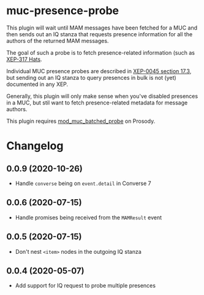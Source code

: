 # muc-presence-probe

This plugin will wait until MAM messages have been fetched for a MUC and then
sends out an IQ stanza that requests presence information for all the authors
of the returned MAM messages.

The goal of such a probe is to fetch presence-related information (such as
[XEP-317 Hats](https://xmpp.org/extensions/xep-0317.html).

Individual MUC presence probes are described in [XEP-0045 section 17.3](https://xmpp.org/extensions/xep-0045.html#bizrules-presence),
but sending out an IQ stanza to query presences in bulk is not (yet) documented
in any XEP.

Generally, this plugin will only make sense when you've disabled presences in a
MUC, but stil want to fetch presence-related metadata for message authors.

This plugin requires [mod_muc_batched_probe](https://modules.prosody.im/mod_muc_batched_probe.html) on Prosody.


# Changelog

## 0.0.9 (2020-10-26)

- Handle `converse` being on `event.detail` in Converse 7

## 0.0.6 (2020-07-15)

- Handle promises being received from the `MAMResult` event

## 0.0.5 (2020-07-15)

- Don't nest `<item>` nodes in the outgoing IQ stanza

## 0.0.4 (2020-05-07)

- Add support for IQ request to probe multiple presences
